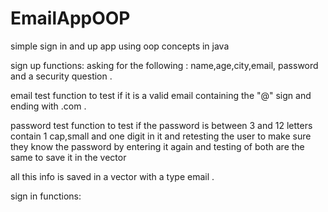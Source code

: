 # EmailAppOOP
simple sign in and up app using oop concepts in java

sign up functions:
asking for the following :
name,age,city,email, password and a security question .

email test function to test if it is a valid email containing the
"@" sign and ending with .com .

password test function to test if the password is between 3 and 
12 letters contain 1 cap,small and one digit in it and 
retesting the user to make sure they know the password by entering it again
and testing of both are the same  to save it in the vector

all this info is saved in a vector with a type email .

sign in functions: 
